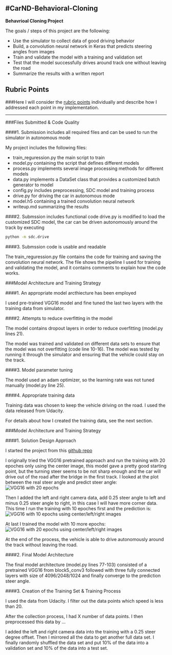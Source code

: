 #**CarND-Behavioral-Cloning** 
---

**Behavrioal Cloning Project**

The goals / steps of this project are the following:
* Use the simulator to collect data of good driving behavior
* Build, a convolution neural network in Keras that predicts steering angles from images
* Train and validate the model with a training and validation set
* Test that the model successfully drives around track one without leaving the road
* Summarize the results with a written report


[//]: # (Image References)

[image1]: ./examples/placeholder.png "Model Visualization"
[image2]: ./examples/placeholder.png "Grayscaling"
[image3]: ./examples/placeholder_small.png "Recovery Image"
[image4]: ./examples/placeholder_small.png "Recovery Image"
[image5]: ./examples/placeholder_small.png "Recovery Image"
[image6]: ./examples/placeholder_small.png "Normal Image"
[image7]: ./examples/placeholder_small.png "Flipped Image"

## Rubric Points
###Here I will consider the [rubric points](https://review.udacity.com/#!/rubrics/432/view) individually and describe how I addressed each point in my implementation.  

---
###Files Submitted & Code Quality

####1. Submission includes all required files and can be used to run the simulator in autonomous mode

My project includes the following files:
* train_reguression.py the main script to train
* model.py containing the script that defines different models
* process.py implements several image processing methods for different models
* data.py implements a DataSet class that provides a customized batch generator to model
* config.py includes preprocessing, SDC model and training process
* drive.py for driving the car in autonomous mode
* model.h5 containing a trained convolution neural network 
* writeup.md summarizing the results

####2. Submssion includes functional code
drive.py is modified to load the customized SDC model, the car can be driven autonomously around the track by executing 
```sh
python -m sdc.drive
```

####3. Submssion code is usable and readable

The train_reguression.py file contains the code for training and saving the convolution neural network. The file shows the pipeline I used for training and validating the model, and it contains comments to explain how the code works.

###Model Architecture and Training Strategy

####1. An appropriate model arcthiecture has been employed

I used pre-trained VGG16 model and fine tuned the last two layers with the training data from simulator.

####2. Attempts to reduce overfitting in the model

The model contains dropout layers in order to reduce overfitting (model.py lines 21). 

The model was trained and validated on different data sets to ensure that the model was not overfitting (code line 10-16). The model was tested by running it through the simulator and ensuring that the vehicle could stay on the track.

####3. Model parameter tuning

The model used an adam optimizer, so the learning rate was not tuned manually (model.py line 25).

####4. Appropriate training data

Training data was chosen to keep the vehicle driving on the road. I used the data released from Udacity.

For details about how I created the training data, see the next section. 

###Model Architecture and Training Strategy

####1. Solution Design Approach

I started the project from this [github repo](https://github.com/dolaameng/Udacity-SDC_Behavior-Cloning)

I originally tried the VGG16 pretrained approach and run the training with 20 epoches only using the center image, this model gave a pretty good starting point, but the turning steer seems to be not sharp enough and the car will drive out of the road after the bridge in the first track. I looked at the plot between the real steer angle and predict steer angle:
![VGG16 with 20 epochs](/home/yy/git/CarND-Behavioral-Cloning/pics/inspection_vgg_ori_epoch_20.png)

Then I added the left and right camera data, add 0.25 steer angle to left and minus 0.25 steer angle to right, in this case I will have more corner data. This time I run the training with 10 epoches first and the prediction is:
![VGG16 with 10 epochs using center/left/right images](/home/yy/git/CarND-Behavioral-Cloning/pics/inspection_vgg_ori_epoch_20.png)

At last I trained the model with 10 more epochs:
![VGG16 with 20 epochs using center/left/right images](/home/yy/git/CarND-Behavioral-Cloning/pics/inspection_vgg_ori_epoch_20.png)

At the end of the process, the vehicle is able to drive autonomously around the track without leaving the road.

####2. Final Model Architecture

The final model architecture (model.py lines 77-103) consisted of a pretrained VGG16 from block5_conv3 followed with three fully connected layers with size of 4096/2048/1024 and finally converge to the prediction steer angle.

####3. Creation of the Training Set & Training Process

I used the data from Udacity. I filter out the data points which speed is less than 20. 

After the collection process, I had X number of data points. I then preprocessed this data by ...

I added the left and right camera data into the training with a 0.25 steer degree offset. Then I mirrored all the data to get another full data set. I finally randomly shuffled the data set and put 10% of the data into a validation set and 10% of the data into a test set.
